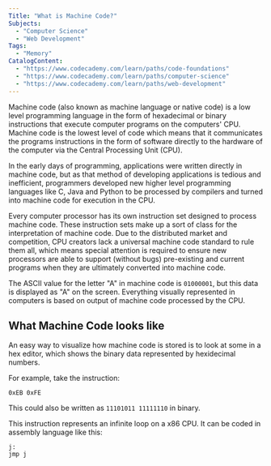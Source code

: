 ```yaml
---
Title: "What is Machine Code?"
Subjects:
  - "Computer Science"
  - "Web Development"
Tags:
  - "Memory"
CatalogContent:
  - "https://www.codecademy.com/learn/paths/code-foundations"
  - "https://www.codecademy.com/learn/paths/computer-science"
  - "https://www.codecademy.com/learn/paths/web-development"
---
```



Machine code (also known as machine language or native code) is a low level programming language in the form of hexadecimal or binary instructions that execute computer programs on the computers' CPU. Machine code is the lowest level of code which means that it communicates the programs instructions in the form of software directly to the hardware of the computer via the Central Processing Unit (CPU).

In the early days of programming, applications were written directly in machine code, but as that method of developing applications is tedious and inefficient, programmers developed new higher level programming languages like C, Java and Python to be processed by compilers and turned into machine code for execution in the CPU. 

Every computer processor has its own instruction set designed to process machine code. These instruction sets make up a sort of class for the interpretation of machine code. Due to the distributed market and competition, CPU creators lack a universal machine code standard to rule them all, which means special attention is required to ensure new processors are able to support (without bugs) pre-existing and current programs when they are ultimately converted into machine code.

The ASCII value for the letter "A" in machine code is `01000001`, but this data is displayed as "A" on the screen. Everything visually represented in computers is based on output of machine code processed by the CPU.

## What Machine Code looks like

An easy way to visualize how machine code is stored is to look at some in a hex editor, which shows the binary data represented by hexidecimal numbers. 

For example, take the instruction:

```
0xEB 0xFE
```

This could also be written as `11101011 11111110` in binary.

This instruction represents an infinite loop on a x86 CPU. It can be coded in assembly language like this:

```
j:
jmp j
```
